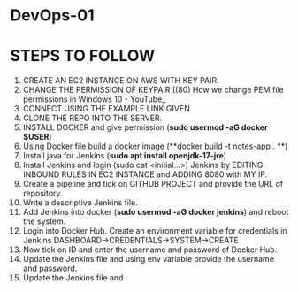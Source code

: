 # DevOps-01
# STEPS TO FOLLOW
1.	CREATE AN EC2 INSTANCE ON AWS WITH KEY PAIR.
2.	CHANGE THE PERMISSION OF KEYPAIR ((80) How we change PEM file permissions in Windows 10 - YouTube_
3.	CONNECT USING THE EXAMPLE LINK GIVEN
4.	CLONE THE REPO INTO THE SERVER.
5.	INSTALL DOCKER and give permission (**sudo usermod -aG docker $USER**)
6.	Using Docker file build a docker image (**docker build -t notes-app . **)
7.	Install java for Jenkins (**sudo apt install openjdk-17-jre**)
8.	Install Jenkins and login (sudo cat <initial…>) Jenkins by EDITING INBOUND RULES IN EC2 INSTANCE and ADDING 8080 with MY IP.
9.	Create a pipeline and tick on GITHUB PROJECT and provide the URL of repository.
10.	Write a descriptive Jenkins file.
11.	Add Jenkins into docker (**sudo usermod -aG docker jenkins**) and reboot the system.
12.	Login into Docker Hub. Create an environment variable for credentials in Jenkins DASHBOARD->CREDENTIALS->SYSTEM->CREATE
13.	Now tick on ID and enter the username and password of Docker Hub.
14.	Update the Jenkins file and using env variable provide the username and password. 
15.	Update the Jenkins file and 

